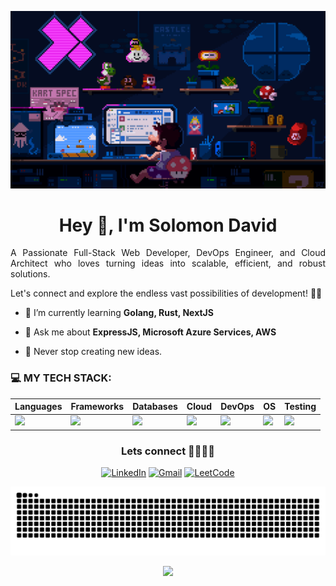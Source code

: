 ![](./assets/banner-01.gif)

<h1 align="center">Hey 👋, I'm Solomon David</h1>

<p align="center">
 
<!--<a href="https://github.com/solomonjdavid001"> 
 <img src="https://readme-typing-svg.demolab.com?font=Georgia&size=18&duration=3000&pause=100&multiline=true&width=550&height=80&lines=Backend+Developer;MERN|JavaScript|Python" alt="Typing SVG" />
</a>
-->

<p align="justify">A Passionate Full-Stack Web Developer, DevOps Engineer, and Cloud Architect who loves turning ideas into scalable, efficient, and robust solutions.</p>
Let's connect and explore the endless vast possibilities of development! 🚀✨
</p>

<!--<img align="right" src="./Designer-4.png" width="170"> -->

- 🌱 I’m currently learning **Golang, Rust, NextJS**

- 💬 Ask me about **ExpressJS, Microsoft Azure Services, AWS**

- 🚀 Never stop creating new ideas.


### 💻 MY TECH STACK:

| Languages | Frameworks | Databases | Cloud | DevOps | OS | Testing |
| --------- | ---------- | --------- | ----- | ------ | -- | ------- |
| <img src="https://skillicons.dev/icons?i=javascript,typescript,html,css,python,go,rust&perline=3" /> | <img src="https://skillicons.dev/icons?i=express,nest,tailwind&perline=3" />  |  <img src="https://skillicons.dev/icons?i=mongo,mysql,redis&perline=3" /> | <img src="https://skillicons.dev/icons?i=azure,aws,gcp,vercel,heroku&perline=3" /> | <img src="https://skillicons.dev/icons?i=docker,kubernetes,terraform,grafana,prometheus,githubactions&perline=3" /> | <img src="https://skillicons.dev/icons?i=linux,ubuntu,apple,windows,raspberrypi&perline=3" /> | <img src="https://skillicons.dev/icons?i=jest,selenium&perline=3" /> |

<div align="center">
<div><h3>Lets connect 👨🏻‍💻✨ </h3></div>
  
[![LinkedIn](https://img.shields.io/badge/linkedin-%230077B5.svg?style=for-the-badge&logo=linkedin&logoColor=white)](https://www.linkedin.com/in/solomonjdavid001)
[![Gmail](https://img.shields.io/badge/Gmail-D14836?style=for-the-badge&logo=gmail&logoColor=white)](solomonjdavid001@gmail.com)
[![LeetCode](https://img.shields.io/badge/-LeetCode-FFA116?style=for-the-badge&logo=LeetCode&logoColor=black)](https://leetcode.com/Solomon_david01)

<img src="https://raw.githubusercontent.com/solomonjdavid001/solomonjdavid001/output/snake.svg" alt="Snake animation" />

</div>

<p align="center">
  <a href="https://github.com/solomonjdavid001"><img src="https://readme-typing-svg.herokuapp.com/?lines=Thanks%20For%20Visiting!;Take%20A%20Look%20at%20my%20Repositories%20⭐👇;Follow..;Your%20Dreams%20✨;&font=Candara&center=true&width=650&height=100&color=58a6ff&vCenter=true&size=20"></a>
</p>

